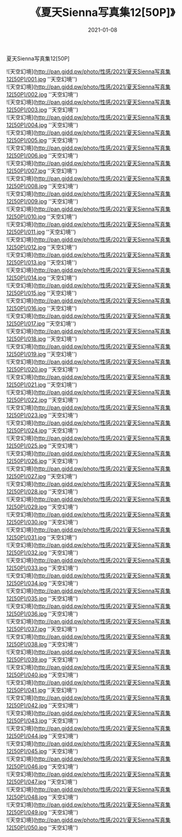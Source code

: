 ﻿---
layout: post
title:  《夏天Sienna写真集12[50P]》
date:   2021-01-08
img: http://pan.gjdd.pw/photo/性感/2021/夏天Sienna写真集12[50P]/000.jpg
categories: [美女, 性感, 泳衣]
---

夏天Sienna写真集12[50P]



![天空幻境](http://pan.gjdd.pw/photo/性感/2021/夏天Sienna写真集12[50P]/001.jpg ''天空幻境'') <br>
![天空幻境](http://pan.gjdd.pw/photo/性感/2021/夏天Sienna写真集12[50P]/002.jpg ''天空幻境'') <br>
![天空幻境](http://pan.gjdd.pw/photo/性感/2021/夏天Sienna写真集12[50P]/003.jpg ''天空幻境'') <br>
![天空幻境](http://pan.gjdd.pw/photo/性感/2021/夏天Sienna写真集12[50P]/004.jpg ''天空幻境'') <br>
![天空幻境](http://pan.gjdd.pw/photo/性感/2021/夏天Sienna写真集12[50P]/005.jpg ''天空幻境'') <br>
![天空幻境](http://pan.gjdd.pw/photo/性感/2021/夏天Sienna写真集12[50P]/006.jpg ''天空幻境'') <br>
![天空幻境](http://pan.gjdd.pw/photo/性感/2021/夏天Sienna写真集12[50P]/007.jpg ''天空幻境'') <br>
![天空幻境](http://pan.gjdd.pw/photo/性感/2021/夏天Sienna写真集12[50P]/008.jpg ''天空幻境'') <br>
![天空幻境](http://pan.gjdd.pw/photo/性感/2021/夏天Sienna写真集12[50P]/009.jpg ''天空幻境'') <br>
![天空幻境](http://pan.gjdd.pw/photo/性感/2021/夏天Sienna写真集12[50P]/010.jpg ''天空幻境'') <br>
![天空幻境](http://pan.gjdd.pw/photo/性感/2021/夏天Sienna写真集12[50P]/011.jpg ''天空幻境'') <br>
![天空幻境](http://pan.gjdd.pw/photo/性感/2021/夏天Sienna写真集12[50P]/012.jpg ''天空幻境'') <br>
![天空幻境](http://pan.gjdd.pw/photo/性感/2021/夏天Sienna写真集12[50P]/013.jpg ''天空幻境'') <br>
![天空幻境](http://pan.gjdd.pw/photo/性感/2021/夏天Sienna写真集12[50P]/014.jpg ''天空幻境'') <br>
![天空幻境](http://pan.gjdd.pw/photo/性感/2021/夏天Sienna写真集12[50P]/015.jpg ''天空幻境'') <br>
![天空幻境](http://pan.gjdd.pw/photo/性感/2021/夏天Sienna写真集12[50P]/016.jpg ''天空幻境'') <br>
![天空幻境](http://pan.gjdd.pw/photo/性感/2021/夏天Sienna写真集12[50P]/017.jpg ''天空幻境'') <br>
![天空幻境](http://pan.gjdd.pw/photo/性感/2021/夏天Sienna写真集12[50P]/018.jpg ''天空幻境'') <br>
![天空幻境](http://pan.gjdd.pw/photo/性感/2021/夏天Sienna写真集12[50P]/019.jpg ''天空幻境'') <br>
![天空幻境](http://pan.gjdd.pw/photo/性感/2021/夏天Sienna写真集12[50P]/020.jpg ''天空幻境'') <br>
![天空幻境](http://pan.gjdd.pw/photo/性感/2021/夏天Sienna写真集12[50P]/021.jpg ''天空幻境'') <br>
![天空幻境](http://pan.gjdd.pw/photo/性感/2021/夏天Sienna写真集12[50P]/022.jpg ''天空幻境'') <br>
![天空幻境](http://pan.gjdd.pw/photo/性感/2021/夏天Sienna写真集12[50P]/023.jpg ''天空幻境'') <br>
![天空幻境](http://pan.gjdd.pw/photo/性感/2021/夏天Sienna写真集12[50P]/024.jpg ''天空幻境'') <br>
![天空幻境](http://pan.gjdd.pw/photo/性感/2021/夏天Sienna写真集12[50P]/025.jpg ''天空幻境'') <br>
![天空幻境](http://pan.gjdd.pw/photo/性感/2021/夏天Sienna写真集12[50P]/026.jpg ''天空幻境'') <br>
![天空幻境](http://pan.gjdd.pw/photo/性感/2021/夏天Sienna写真集12[50P]/027.jpg ''天空幻境'') <br>
![天空幻境](http://pan.gjdd.pw/photo/性感/2021/夏天Sienna写真集12[50P]/028.jpg ''天空幻境'') <br>
![天空幻境](http://pan.gjdd.pw/photo/性感/2021/夏天Sienna写真集12[50P]/029.jpg ''天空幻境'') <br>
![天空幻境](http://pan.gjdd.pw/photo/性感/2021/夏天Sienna写真集12[50P]/030.jpg ''天空幻境'') <br>
![天空幻境](http://pan.gjdd.pw/photo/性感/2021/夏天Sienna写真集12[50P]/031.jpg ''天空幻境'') <br>
![天空幻境](http://pan.gjdd.pw/photo/性感/2021/夏天Sienna写真集12[50P]/032.jpg ''天空幻境'') <br>
![天空幻境](http://pan.gjdd.pw/photo/性感/2021/夏天Sienna写真集12[50P]/033.jpg ''天空幻境'') <br>
![天空幻境](http://pan.gjdd.pw/photo/性感/2021/夏天Sienna写真集12[50P]/034.jpg ''天空幻境'') <br>
![天空幻境](http://pan.gjdd.pw/photo/性感/2021/夏天Sienna写真集12[50P]/035.jpg ''天空幻境'') <br>
![天空幻境](http://pan.gjdd.pw/photo/性感/2021/夏天Sienna写真集12[50P]/036.jpg ''天空幻境'') <br>
![天空幻境](http://pan.gjdd.pw/photo/性感/2021/夏天Sienna写真集12[50P]/037.jpg ''天空幻境'') <br>
![天空幻境](http://pan.gjdd.pw/photo/性感/2021/夏天Sienna写真集12[50P]/038.jpg ''天空幻境'') <br>
![天空幻境](http://pan.gjdd.pw/photo/性感/2021/夏天Sienna写真集12[50P]/039.jpg ''天空幻境'') <br>
![天空幻境](http://pan.gjdd.pw/photo/性感/2021/夏天Sienna写真集12[50P]/040.jpg ''天空幻境'') <br>
![天空幻境](http://pan.gjdd.pw/photo/性感/2021/夏天Sienna写真集12[50P]/041.jpg ''天空幻境'') <br>
![天空幻境](http://pan.gjdd.pw/photo/性感/2021/夏天Sienna写真集12[50P]/042.jpg ''天空幻境'') <br>
![天空幻境](http://pan.gjdd.pw/photo/性感/2021/夏天Sienna写真集12[50P]/043.jpg ''天空幻境'') <br>
![天空幻境](http://pan.gjdd.pw/photo/性感/2021/夏天Sienna写真集12[50P]/044.jpg ''天空幻境'') <br>
![天空幻境](http://pan.gjdd.pw/photo/性感/2021/夏天Sienna写真集12[50P]/045.jpg ''天空幻境'') <br>
![天空幻境](http://pan.gjdd.pw/photo/性感/2021/夏天Sienna写真集12[50P]/046.jpg ''天空幻境'') <br>
![天空幻境](http://pan.gjdd.pw/photo/性感/2021/夏天Sienna写真集12[50P]/047.jpg ''天空幻境'') <br>
![天空幻境](http://pan.gjdd.pw/photo/性感/2021/夏天Sienna写真集12[50P]/048.jpg ''天空幻境'') <br>
![天空幻境](http://pan.gjdd.pw/photo/性感/2021/夏天Sienna写真集12[50P]/049.jpg ''天空幻境'') <br>
![天空幻境](http://pan.gjdd.pw/photo/性感/2021/夏天Sienna写真集12[50P]/050.jpg ''天空幻境'') <br>